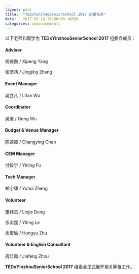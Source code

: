 ```yaml
---
layout: post
title:  "TEDxYinzhouSeniorSchool 2017 组委名单"
date:   2017-02-14 18:00:00 +0800
categories: announcements
---
```


以下老师和同学为 **TEDxYinzhouSeniorSchool 2017** 组委会成员：

#### Adviser
杨锡鹏 / Xipeng Yang

张璟靖 / Jingjing Zhang

#### Event Manager
吴立凡 / Lifan Wu

#### Coordinator
吴庚 / Geng Wu

#### Budget & Venue Manager
陈嫦颖 / Changying Chen

#### CEM Manager 
付毅宁 / Yining Fu

#### Tech Manager
郑宇辉 / Yuhui Zheng

#### Volunteer
董林杰 / Linjie Dong

乐奕霆 / Yiting Le

朱宏瑜 / Hongyu Zhu

#### Volunteer & English Consultant
周佳凤 / Jiafeng Zhou

**TEDxYinzhouSeniorSchool 2017** 组委会正式展开相关筹备工作。
